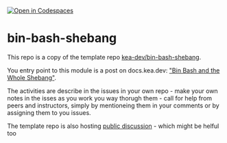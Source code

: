 [![Open in Codespaces](https://classroom.github.com/assets/launch-codespace-f4981d0f882b2a3f0472912d15f9806d57e124e0fc890972558857b51b24a6f9.svg)](https://classroom.github.com/open-in-codespaces?assignment_repo_id=10014546)
# bin-bash-shebang

This repo is a copy of the template repo [kea-dev/bin-bash-shebang](https://github.com/kea-dev/bin-bash-shebang).

You entry point to this module is a post on docs.kea.dev: ["Bin Bash and the Whole Shebang"](https://docs.kea.dev/bin-bash-shebang).

The activities are describe in the issues in your own repo - make your own notes in the isses as you work you way thorugh them - call for help from peers and instructors, simply by mentioneing them in your comments or by assigning them to you issues.

The template repo is also hosting  [public discussion](https://github.com/kea-dev/bin-bash-shebang/discussions) - which might be helful too

